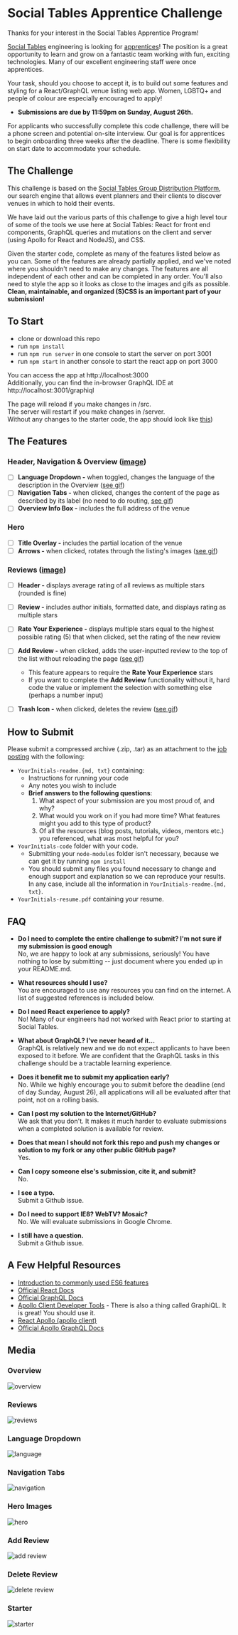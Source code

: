 # Social Tables Apprentice Challenge

Thanks for your interest in the Social Tables Apprentice Program!

[Social Tables](https://www.socialtables.com/) engineering is looking for [apprentices](https://jobs.lever.co/socialtables/f2555c1a-0657-4b58-b5fd-1cab2030d4ef)! The position is a great opportunity to learn and grow on a fantastic team working with fun, exciting technologies. Many of our excellent engineering staff were once apprentices.

Your task, should you choose to accept it, is to build out some features and styling for a React/GraphQL venue listing web app. Women, LGBTQ+ and people of colour are especially encouraged to apply!

- **Submissions are due by 11:59pm on Sunday, August 26th.**

For applicants who successfully complete this code challenge, there will be a phone screen and potential on-site interview. Our goal is for apprentices to begin onboarding three weeks after the deadline. There is some flexibility on start date to accommodate your schedule.


## The Challenge
This challenge is based on the [Social Tables Group Distribution Platform](http://search.socialtables.com), our search engine that allows event planners and their clients to discover venues in which to hold their events.

We have laid out the various parts of this challenge to give a high level tour of some of the tools we use here at Social Tables: React for front end components, GraphQL queries and mutations on the client and server (using Apollo for React and NodeJS), and CSS.

Given the starter code, complete as many of the features listed below as you can. Some of the features are already partially applied, and we've noted where you shouldn't need to make any changes. The features are all independent of each other and can be completed in any order. You'll also need to style the app so it looks as close to the images and gifs as possible. **Clean, maintainable, and organized (S)CSS is an important part of your submission!**


## To Start
- clone or download this repo
- run `npm install`
- run `npm run server` in one console to start the server on port 3001
- run `npm start` in another console to start the react app on port 3000

You can access the app at http://localhost:3000  
Additionally, you can find the in-browser GraphQL IDE at http://localhost:3001/graphiql  

The page will reload if you make changes in /src.  
The server will restart if you make changes in /server.  
Without any changes to the starter code, the app should look like [this](#starter))


## The Features
### Header, Navigation & Overview ([image](#overview))
- [ ] **Language Dropdown -** when toggled, changes the language of the description in the Overview ([see gif](#language-dropdown))
- [ ] **Navigation Tabs -** when clicked, changes the content of the page as described by its label (no need to do routing, [see gif](#navigation-tabs))
- [ ] **Overview Info Box -** includes the full address of the venue

### Hero
- [ ] **Title Overlay -** includes the partial location of the venue
- [ ] **Arrows -** when clicked, rotates through the listing's images ([see gif](#hero-images))

### Reviews ([image](#reviews))
- [ ] **Header -** displays average rating of all reviews as multiple stars (rounded is fine)
- [ ] **Review -** includes author initials, formatted date, and displays rating as multiple stars
- [ ] **Rate Your Experience -** displays multiple stars equal to the highest possible rating (5) that when clicked, set the rating of the new review
- [ ] **Add Review -** when clicked, adds the user-inputted review to the top of the list without reloading the page ([see gif](#add-review))
	* This feature appears to require the **Rate Your Experience** stars
	* If you want to complete the **Add Review** functionality without it, hard code the value or implement the selection with something else (perhaps a number input)
- [ ] **Trash Icon -** when clicked, deletes the review ([see gif](#delete-review))


## How to Submit
Please submit a compressed archive (.zip, .tar) as an attachment to the [job posting](https://jobs.lever.co/socialtables/f2555c1a-0657-4b58-b5fd-1cab2030d4ef) with the following:

* `YourInitials-readme.{md, txt}` containing:
	* Instructions for running your code
	* Any notes you wish to include
	* **Brief answers to the following questions**:
		1. What aspect of your submission are you most proud of, and why?
		1. What would you work on if you had more time? What features might you add to this type of product?
		1. Of all the resources (blog posts, tutorials, videos, mentors etc.) you referenced, what was most helpful for you?
* `YourInitials-code` folder with your code.
	* Submitting your `node-modules` folder isn't necessary, because we can get it by running `npm install`
	* You should submit any files you found necessary to change and enough support and explanation so we can reproduce your results. In any case, include all the information in `YourInitials-readme.{md, txt}`.
* `YourInitials-resume.pdf` containing your resume.


## FAQ
* **Do I need to complete the entire challenge to submit? I'm not sure if my submission is good enough**  
	No, we are happy to look at any submissions, seriously! You have nothing to lose by submitting -- just document where you ended up in your README.md.

* **What resources should I use?**  
	You are encouraged to use any resources you can find on the internet. A list of suggested references is included below.

* **Do I need React experience to apply?**  
	No! Many of our engineers had not worked with React prior to starting at Social Tables.

* **What about GraphQL? I've never heard of it...**  
	GraphQL is relatively new and we do not expect applicants to have been exposed to it before. We are confident that the GraphQL tasks in this challenge should be a tractable learning experience.

* **Does it benefit me to submit my application early?**  
	No. While we highly encourage you to submit before the deadline (end of day Sunday, August 26), all applications will all be evaluated after that point, not on a rolling basis.

* **Can I post my solution to the Internet/GitHub?**  
	We ask that you don't. It makes it much harder to evaluate submissions when a completed solution is available for review.

* **Does that mean I should not fork this repo and push my changes or solution to my fork or any other public GitHub page?**  
	Yes.

* **Can I copy someone else's submission, cite it, and submit?**  
	No.

* **I see a typo.**  
	Submit a Github issue.

* **Do I need to support IE8? WebTV? Mosaic?**  
	No. We will evaluate submissions in Google Chrome.

* **I still have a question.**  
	Submit a Github issue.

## A Few Helpful Resources
* [Introduction to commonly used ES6 features](https://zellwk.com/blog/es6/)
* [Official React Docs](https://facebook.github.io/react/docs/hello-world.html)
* [Official GraphQL Docs](https://graphql.org/learn/)
* [Apollo Client Developer Tools](https://blog.apollographql.com/apollo-client-developer-tools-ff89181ebcf) - There is also a thing called GraphiQL. It is great! You should use it.
* [React Apollo (apollo client)](https://www.apollographql.com/docs/react/essentials/queries.html)
* [Official Apollo GraphQL Docs](https://www.apollographql.com/)


## Media
### Overview
![overview](/public/img/overview.png)
### Reviews
![reviews](/public/img/reviews.png)
### Language Dropdown
![language](/public/img/language.gif)
### Navigation Tabs
![navigation](/public/img/navigation.gif)
### Hero Images
![hero](/public/img/hero.gif)
### Add Review
![add review](/public/img/add-review.gif)
### Delete Review
![delete review](/public/img/delete-review.gif)
### Starter
![starter](/public/img/starter.gif)

